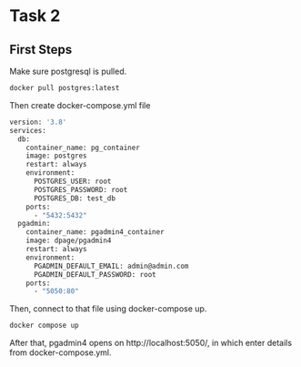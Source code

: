 # Task 2



## First Steps

Make sure postgresql is pulled.

```bash
docker pull postgres:latest
```
Then create docker-compose.yml file
```bash
version: '3.8'
services:
  db:
    container_name: pg_container
    image: postgres
    restart: always
    environment:
      POSTGRES_USER: root
      POSTGRES_PASSWORD: root
      POSTGRES_DB: test_db
    ports:
      - "5432:5432"
  pgadmin:
    container_name: pgadmin4_container
    image: dpage/pgadmin4
    restart: always
    environment:
      PGADMIN_DEFAULT_EMAIL: admin@admin.com
      PGADMIN_DEFAULT_PASSWORD: root
    ports:
      - "5050:80"
```
Then, connect to that file using docker-compose up.
```bash
docker compose up
```
After that, pgadmin4 opens on http://localhost:5050/, in which enter details from docker-compose.yml.
